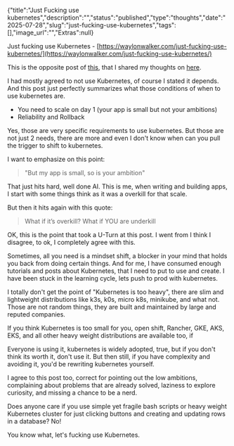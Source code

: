 {"title":"Just Fucking use kubernetes","description":"","status":"published","type":"thoughts","date":"2025-07-28","slug":"just-fucking-use-kubernetes","tags":[],"image_url":"","Extras":null}


Just fucking use Kubernetes - [https://waylonwalker.com/just-fucking-use-kubernetes/](https://waylonwalker.com/just-fucking-use-kubernetes/)


This is the opposite post of [this](https://sliplane.io/blog/kubernetes-isnt-for-you), that I shared my thoughts on [here](https://www.meetgor.com/thoughts/kubernetes-isn-t-for-you/). 

I had mostly agreed to not use Kubernetes, of course I stated it depends. And this post just perfectly summarizes what those conditions of when to use kubernetes are. 

- You need to scale on day 1 (your app is small but not your ambitions) 
- Reliability and Rollback

Yes, those are very specific requirements to use kubernetes. But those are not just 2 needs, there are more and even I don't know when can you pull the trigger to shift to kubernetes. 

I want to emphasize on this point: 
> "But my app is small, so is your ambition"

That just hits hard, well done AI. This is me, when writing and building apps, I start with some things think as it was a overkill for that scale. 

But then it hits again with this quote: 
> What if it’s overkill? What if YOU are underkill

OK, this is the point that took a U-Turn at this post. I went from I think I disagree, to ok, I completely agree with this. 

Sometimes, all you need is a mindset shift, a blocker in your mind that holds you back from doing certain things. And for me, I have consumed enough tutorials and posts about Kubernetes, that I need to put to use and create. I have been stuck in the learning cycle, lets push to prod with kubernetes. 

I totally don't get the point of "Kubernetes is too heavy", there are slim and lightweight distributions like k3s, k0s, micro k8s, minikube, and what not. Those are not random things, they are built and maintained by large and reputed companies. 

If you think Kubernetes is too small for you, open shift, Rancher, GKE, AKS, EKS, and all other heavy weight distributions are available too, if 

Everyone is using it, kubernetes is widely adopted, true, but if you don't think its worth it, don't use it. But then still, if you have complexity and avoiding it, you'd be rewriting kubernetes yourself. 

I agree to this post too, correct for pointing out the low ambitions, complaining about problems that are already solved, laziness to explore curiosity, and missing a chance to be a nerd.

Does anyone care if you use simple yet fragile bash scripts or heavy weight Kubernetes cluster for just clicking buttons and creating and updating rows in a database? No! 

You know what, let's fucking use Kubernetes. 

